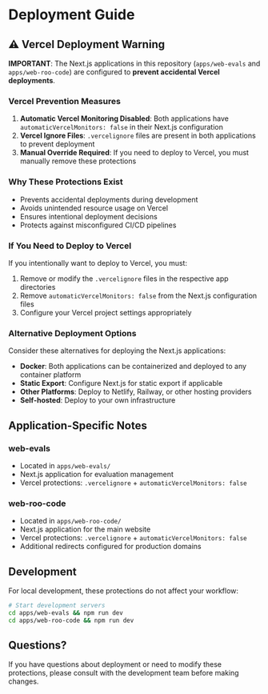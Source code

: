# Deployment Guide

## ⚠️ Vercel Deployment Warning

**IMPORTANT**: The Next.js applications in this repository (`apps/web-evals` and `apps/web-roo-code`) are configured to **prevent accidental Vercel deployments**.

### Vercel Prevention Measures

1. **Automatic Vercel Monitoring Disabled**: Both applications have `automaticVercelMonitors: false` in their Next.js configuration
2. **Vercel Ignore Files**: `.vercelignore` files are present in both applications to prevent deployment
3. **Manual Override Required**: If you need to deploy to Vercel, you must manually remove these protections

### Why These Protections Exist

- Prevents accidental deployments during development
- Avoids unintended resource usage on Vercel
- Ensures intentional deployment decisions
- Protects against misconfigured CI/CD pipelines

### If You Need to Deploy to Vercel

If you intentionally want to deploy to Vercel, you must:

1. Remove or modify the `.vercelignore` files in the respective app directories
2. Remove `automaticVercelMonitors: false` from the Next.js configuration files
3. Configure your Vercel project settings appropriately

### Alternative Deployment Options

Consider these alternatives for deploying the Next.js applications:

- **Docker**: Both applications can be containerized and deployed to any container platform
- **Static Export**: Configure Next.js for static export if applicable
- **Other Platforms**: Deploy to Netlify, Railway, or other hosting providers
- **Self-hosted**: Deploy to your own infrastructure

## Application-Specific Notes

### web-evals

- Located in `apps/web-evals/`
- Next.js application for evaluation management
- Vercel protections: `.vercelignore` + `automaticVercelMonitors: false`

### web-roo-code

- Located in `apps/web-roo-code/`
- Next.js application for the main website
- Vercel protections: `.vercelignore` + `automaticVercelMonitors: false`
- Additional redirects configured for production domains

## Development

For local development, these protections do not affect your workflow:

```bash
# Start development servers
cd apps/web-evals && npm run dev
cd apps/web-roo-code && npm run dev
```

## Questions?

If you have questions about deployment or need to modify these protections, please consult with the development team before making changes.
